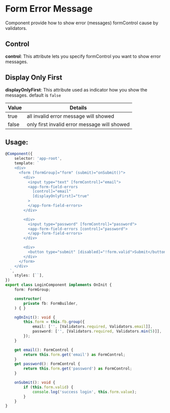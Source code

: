 Form Error Message
=============================

Component provide how to show error (messages) formControl cause by validators.


## Control

__control__: This attribute lets you specify formControl you want to show error messages.


## Display Only First
__displayOnlyFirst__: This attribute used as indicator how you show the messages. default is `false`

| Value          | Details                                                                      |
|----------------|-------------------------------------------------|
| true           | all invalid error message will showed           |
| false          | only first invalid error message will showed    |


## Usage:

```typescript
@Component({
    selector: 'app-root',
    template: `
    <div>
      <form [formGroup]="form" (submit)="onSubmit()">
        <div>
          <input type="text" [formControl]="email">
          <app-form-field-errors 
            [control]="email" 
            [displayOnlyFirst]="true"
          >
          </app-form-field-errors>
        </div>

        <div>
          <input type="password" [formControl]="password">
          <app-form-field-errors [control]="password">
          </app-form-field-errors>
        </div>

        <div>
          <button type="submit" [disabled]="!form.valid">Submit</button>
        </div>
      </form>
    </div>
  `,
    styles: [``],
})
export class LoginComponent implements OnInit {
    form: FormGroup;

    constructor(
        private fb: FormBuilder,
    ) { }

    ngOnInit(): void {
        this.form = this.fb.group({
            email: ['', [Validators.required, Validators.email]],
            password: ['', [Validators.required, Validators.min(5)]],
        });
    }

    get email(): FormControl {
        return this.form.get('email') as FormControl;
    }
    get password(): FormControl {
        return this.form.get('password') as FormControl;
    }

    onSubmit(): void {
        if (this.form.valid) {
            console.log('success login', this.form.value);
        }
    }
}
```
